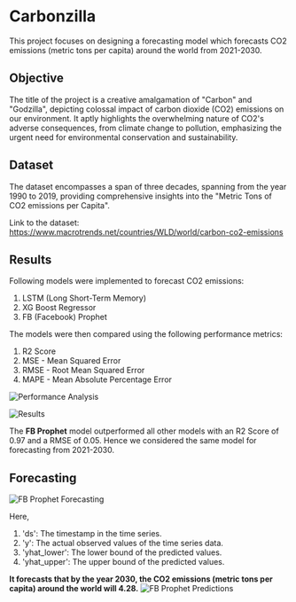 # Carbonzilla
This project focuses on designing a forecasting model which forecasts CO2 emissions (metric tons per capita) around the world from 2021-2030.

## Objective
The title of the project is a creative amalgamation of "Carbon" and "Godzilla", depicting colossal impact of carbon dioxide (CO2) emissions on our environment. It aptly highlights the overwhelming nature of CO2's adverse consequences, from climate change to pollution, emphasizing the urgent need for environmental conservation and sustainability.

## Dataset
The dataset encompasses a span of three decades, spanning from the year 1990 to 2019, providing comprehensive insights into the "Metric Tons of CO2 emissions per Capita".

Link to the dataset:
https://www.macrotrends.net/countries/WLD/world/carbon-co2-emissions

## Results
Following models were implemented to forecast CO2 emissions:
1) LSTM (Long Short-Term Memory)
2) XG Boost Regressor
3) FB (Facebook) Prophet

The models were then compared using the following performance metrics:
1) R2 Score
2) MSE - Mean Squared Error
3) RMSE - Root Mean Squared Error
4) MAPE - Mean Absolute Percentage Error

![Performance Analysis](https://github.com/Abhilash1781/Carbonzilla/assets/72621930/a889503a-65f3-4c98-bf4b-a2b3d30da1ee)


![Results](https://github.com/Abhilash1781/Carbonzilla/assets/72621930/4fb1d2ad-0a6c-4c0b-9174-c06e4b137cab)


The **FB Prophet** model outperformed all other models with an R2 Score of 0.97 and a RMSE of 0.05.
Hence we considered the same model for forecasting from 2021-2030.


## Forecasting
![FB Prophet Forecasting](https://github.com/Abhilash1781/Carbonzilla/assets/72621930/12104227-fef8-4b58-92ff-d7f80a212083)

Here,
1) 'ds': The timestamp in the time series.
2) 'y': The actual observed values of the time series data.
3) 'yhat_lower': The lower bound of the predicted values.
4) 'yhat_upper': The upper bound of the predicted values.

**It forecasts that by the year 2030, the CO2 emissions (metric tons per capita) around the world will 4.28.**
![FB Prophet Predictions](https://github.com/Abhilash1781/Carbonzilla/assets/72621930/47b4e312-a94c-45f9-9a91-2a6535884cfb)








